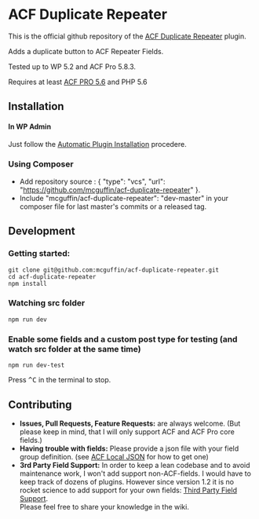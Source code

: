 ACF Duplicate Repeater
======================

This is the official github repository of the [ACF Duplicate Repeater](https://wordpress.org/plugins/acf-duplicate-repeater/) plugin.

Adds a duplicate button to ACF Repeater Fields.

Tested up to WP 5.2 and ACF Pro 5.8.3.

Requires at least [ACF PRO 5.6](http://www.advancedcustomfields.com/pro/) and PHP 5.6

Installation
------------

#### In WP Admin
 Just follow the [Automatic Plugin Installation](https://wordpress.org/support/article/managing-plugins/#automatic-plugin-installation) procedere.

### Using Composer
 - Add repository source : { "type": "vcs", "url": "https://github.com/mcguffin/acf-duplicate-repeater" }.
 - Include "mcguffin/acf-duplicate-repeater": "dev-master" in your composer file for last master's commits or a released tag.


Development
-----------

### Getting started:
```
git clone git@github.com:mcguffin/acf-duplicate-repeater.git
cd acf-duplicate-repeater
npm install
```

### Watching src folder
```
npm run dev
```

### Enable some fields and a custom post type for testing (and watch src folder at the same time)
```
npm run dev-test
```
Press <kbd>^C</kbd> in the terminal to stop.

Contributing
------------
 - **Issues, Pull Requests, Feature Requests:** are always welcome. (But please keep in mind, that I will only support ACF and ACF Pro core fields.)
 - **Having trouble with fields:** Please provide a json file with your field group definition. (see [ACF Local JSON](https://www.advancedcustomfields.com/resources/local-json/) for how to get one)
 - **3rd Party Field Support:** In order to keep a lean codebase and to avoid maintenance work, I won't add support non-ACF-fields. I would have to keep track of dozens of plugins. However since version 1.2 it is no rocket science to add support for your own fields: [Third Party Field Support](wiki/Third-Party-Fields).  
   Please feel free to share your knowledge in the wiki.
